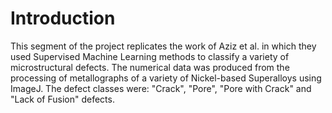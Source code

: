 # Introduction
This segment of the project replicates the work of Aziz et al. in which they used Supervised Machine Learning methods to classify a variety of microstructural defects. The numerical data was produced from the processing of metallographs of a variety of Nickel-based Superalloys using ImageJ. The defect classes were: "Crack", "Pore", "Pore with Crack" and "Lack of Fusion" defects.
